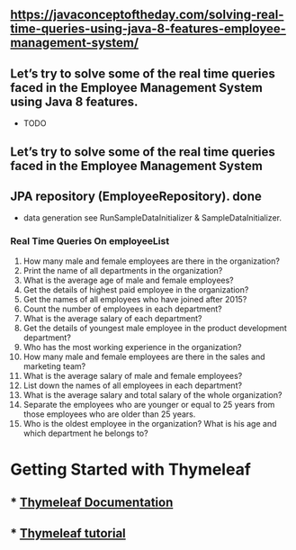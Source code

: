 ## 
## https://javaconceptoftheday.com/solving-real-time-queries-using-java-8-features-employee-management-system/

## Let’s try to solve some of the real time queries faced in the Employee Management System using Java 8 features.
* TODO

## Let’s try to solve some of the real time queries faced in the Employee Management System
## JPA repository (EmployeeRepository). done
* data generation see RunSampleDataInitializer & SampleDataInitializer.

### Real Time Queries On employeeList
1.  How many male and female employees are there in the organization?
2.  Print the name of all departments in the organization?
3.  What is the average age of male and female employees?
4.	Get the details of highest paid employee in the organization?
5.	Get the names of all employees who have joined after 2015?
6.	Count the number of employees in each department?
7.	What is the average salary of each department?
8.	Get the details of youngest male employee in the product development department?
9.	Who has the most working experience in the organization?
10.	How many male and female employees are there in the sales and marketing team?
11.	What is the average salary of male and female employees?
12.	List down the names of all employees in each department?
13.	What is the average salary and total salary of the whole organization?
14.	Separate the employees who are younger or equal to 25 years
    from those employees 	who are older than 25 years.
15.	Who is the oldest employee in the organization?
    What is his age and which department he belongs to?

# Getting Started with Thymeleaf
## * [Thymeleaf Documentation](https://docs.spring.io/spring-boot/docs/3.0.11/reference/htmlsingle/index.html#web.servlet.spring-mvc.template-engines)
## * [Thymeleaf tutorial]( https://www.youtube.com/watch?v=nP7O26fFkjI&t=2507s )